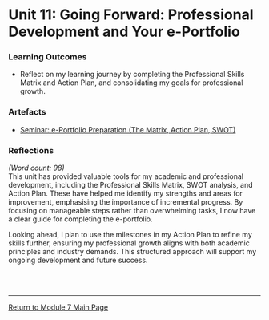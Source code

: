 # Unit 11: Going Forward: Professional Development and Your e-Portfolio

### Learning Outcomes
 - Reflect on my learning journey by completing the Professional Skills Matrix and Action Plan, and consolidating my goals for professional growth.

### Artefacts 
 - [Seminar: e-Portfolio Preparation (The Matrix, Action Plan, SWOT)](RMPP_Unit11_Activity.md)


### Reflections
_(Word count: 98)_ <br>
This unit has provided valuable tools for my academic and professional development, including the Professional Skills Matrix, SWOT analysis, and Action Plan. These have helped me identify my strengths and areas for improvement, emphasising the importance of incremental progress. By focusing on manageable steps rather than overwhelming tasks, I now have a clear guide for completing the e-portfolio.

Looking ahead, I plan to use the milestones in my Action Plan to refine my skills further, ensuring my professional growth aligns with both academic principles and industry demands. This structured approach will support my ongoing development and future success.

<br><br>

--- 

[Return to Module 7 Main Page](RMPP_main.md)
